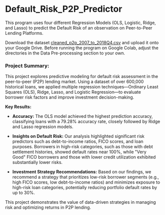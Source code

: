 # Default_Risk_P2P_Predictor
This program uses four different Regression Models (OLS, Logistic, Ridge, and Lasso) to predict the Default Risk of an observation on Peer-to-Peer Lending Platforms.

Download the dataset [cleaned_p2p_2007_to_2018Q4.csv](https://drive.google.com/file/d/1qGFL0Xn9XSvOZPzZEKqAi_IzGanFIogF/view?usp=sharing) and upload it onto your Google Drive. Before running the program on Google Colab, adjust the directories in the Data Pre-processing section to your own.

### Project Summary:

This project explores predictive modeling for default risk assessment in the peer-to-peer (P2P) lending market. Using a dataset of over 600,000 historical loans, we applied multiple regression techniques—Ordinary Least Squares (OLS), Ridge, Lasso, and Logistic Regression—to evaluate borrower risk factors and improve investment decision-making.

**Key Results:**

- **Accuracy:** The OLS model achieved the highest prediction accuracy, classifying loans with a 79.28% accuracy rate, closely followed by Ridge and Lasso regression models.
  
- **Insights on Default Risk:** Our analysis highlighted significant risk predictors such as debt-to-income ratios, FICO scores, and loan purposes. Borrowers in high-risk categories, such as those with debt settlement histories, showed default rates near 100%, while "Very Good" FICO borrowers and those with lower credit utilization exhibited substantially lower risks.
  
- **Investment Strategy Recommendations:** Based on our findings, we recommend a strategy that prioritizes low-risk borrower segments (e.g., high FICO scores, low debt-to-income ratios) and minimizes exposure to high-risk loan categories, potentially reducing portfolio default rates by up to 30%.

This project demonstrates the value of data-driven strategies in managing risk and optimizing returns in P2P lending.
